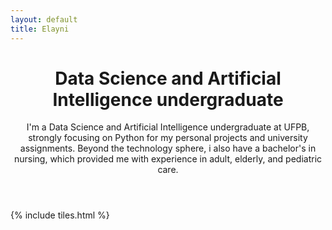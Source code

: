 ```yaml
---
layout: default
title: Elayni
---
```


<header>
<h1>Data Science and Artificial Intelligence undergraduate</h1>
<p>I'm a Data Science and Artificial Intelligence undergraduate at UFPB, strongly focusing on Python for my personal projects and university assignments. Beyond the technology sphere, i also have a bachelor's in nursing, which provided me with experience in adult, elderly, and pediatric care.</p>
</header>

{% include tiles.html %}
